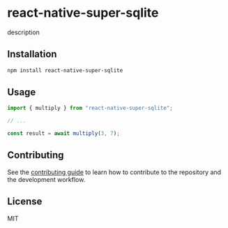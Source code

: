 # react-native-super-sqlite

description

## Installation

```sh
npm install react-native-super-sqlite
```

## Usage

```js
import { multiply } from "react-native-super-sqlite";

// ...

const result = await multiply(3, 7);
```

## Contributing

See the [contributing guide](CONTRIBUTING.md) to learn how to contribute to the repository and the development workflow.

## License

MIT
